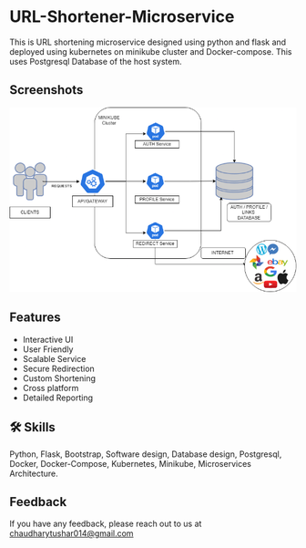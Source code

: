 # URL-Shortener-Microservice
This is URL shortening microservice designed using python and flask and deployed using kubernetes on minikube cluster and Docker-compose.
This uses Postgresql Database of the host system.


## Screenshots

![App Screenshot](url-shortener.drawio.png)


## Features

- Interactive UI
- User Friendly
- Scalable Service
- Secure Redirection
- Custom Shortening
- Cross platform 
- Detailed Reporting


## 🛠 Skills
Python, Flask, Bootstrap, Software design, Database design, Postgresql, Docker, Docker-Compose, Kubernetes, Minikube, Microservices Architecture.


## Feedback

If you have any feedback, please reach out to us at chaudharytushar014@gmail.com

